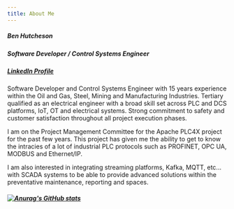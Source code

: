 ```yaml
---
title: About Me
---
```


##### Ben Hutcheson
##### Software Developer / Control Systems Engineer
##### [LinkedIn Profile](https://www.linkedin.com/in/ben-hutcheson-547885102/)

Software Developer and Control Systems Engineer with 15 years experience 
within the Oil and Gas, Steel, Mining and Manufacturing Industries. 
Tertiary qualified as an electrical engineer with a broad skill set across 
PLC and DCS platforms, IoT, OT and electrical systems. 
Strong commitment to safety and customer satisfaction throughout all 
project execution phases.

I am on the Project Management Committee for the Apache PLC4X project for the 
past few years. This project has given me the ability to get to know the intracies
of a lot of industrial PLC protocols such as PROFINET, OPC UA, MODBUS and Ethernet/IP.

I am also interested in integrating streaming platforms, Kafka, MQTT, etc... 
with SCADA systems to be able to provide advanced solutions within the preventative 
maintenance, reporting and  spaces.

##### [![Anurag's GitHub stats](https://github-readme-stats.vercel.app/api?username=hutcheb&count_private=true&show_icons=true&include_all_commits=true&custom_title=Github%20Stats)](https://github.com/hutcheb/github-readme-stats)



